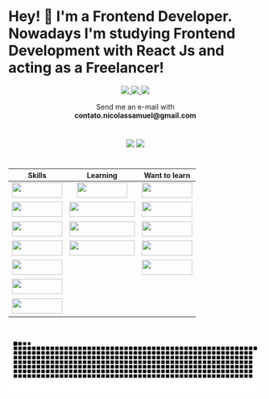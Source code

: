 # Hey! 👋 I'm a Frontend Developer. Nowadays I'm studying Frontend Development with React Js and acting as a Freelancer! 

<div align="center">

  <a href="https://www.linkedin.com/in/nicolveras/" target="_blank" id="linkedin">
    <img src="https://img.shields.io/badge/LinkedIn-0077B5?style=for-the-badge&logo=linkedin&logoColor=white" />
  </a>
  
  <a href="https://wa.link/jcb90e" target="_blank" id="whatsapp">
    <img src="https://img.shields.io/badge/WhatsApp-25D366?style=for-the-badge&logo=whatsapp&logoColor=white" />
  </a>
 
  <a href="mailto:contato.nicolassamuel@gmail.com?subject=Re:Hello Nicolas!" target="_blank" id="gmail">
    <img src="https://img.shields.io/badge/Gmail-D14836?style=for-the-badge&logo=gmail&logoColor=white" />
  </a>
  
  <p class='email-down'>
    Send me an e-mail with</br>
    <b>contato.nicolassamuel@gmail.com</b>
  </p>
  
<!--   <a href="https://steamcommunity.com/id/Sublevado051" target="_blank" id="steam"> 
    <img src="https://img.shields.io/badge/Steam-000000?style=for-the-badge&logo=steam&logoColor=white" />
  </a> -->

</div>

#

<div align="center">
  
<!--   <img height="220em" src="https://github-readme-stats-eight-green.vercel.app/api?username=nicolsam&count_private=true&theme=dracula&show_icons=true"> -->

  <img height="220em" src="https://awesome-github-stats.azurewebsites.net/user-stats/nicolsam?cardType=github&theme=react">
  
<!--   [![My Awesome Stats](https://awesome-github-stats.azurewebsites.net/user-stats/nicolsam?cardType=github&theme=react)](https://git.io/awesome-stats-card) -->
  
<!--   <img height="220em" src="https://github-readme-stats-eight-green.vercel.app/api/top-langs/?username=nicolsam&theme=react"> -->
  
  <img height="220em" src="https://github-readme-stats.vercel.app/api/top-langs/?username=nicolsam&layout=compact&langs_count=5&theme=react&hide=hack,java">
  
</div>

#

<div>

<!-- | Skills | Learning | Want to learn |
|:---:|:---:|:---:|
| <img height="30px" width="100px" src="https://img.shields.io/badge/HTML5-E34F26?style=for-the-badge&logo=html5&logoColor=white" /> | <img height="30px" width="100px" src="https://img.shields.io/badge/TypeScript-007ACC?style=for-the-badge&logo=typescript&logoColor=white" /> | <img height="30px" width="130px" src="https://img.shields.io/badge/styled--components-DB7093?style=for-the-badge&logo=styled-components&logoColor=white" /> |
| <img height="30px" width="100px" src="https://img.shields.io/badge/CSS3-1572B6?style=for-the-badge&logo=css3&logoColor=white" /> | <img height="30px" width="100px" src="https://img.shields.io/badge/React-20232A?style=for-the-badge&logo=react&logoColor=61DAFB" /> | <img height="30px" width="100px" src="https://img.shields.io/badge/Laravel-FF2D20?style=for-the-badge&logo=laravel&logoColor=white" /> |
| <img height="30px" width="100px" src="https://img.shields.io/badge/Bootstrap-563D7C?style=for-the-badge&logo=bootstrap&logoColor=white" /> | <img height="30px" width="100px" src="https://img.shields.io/badge/Tailwind_CSS-38B2AC?style=for-the-badge&logo=tailwind-css&logoColor=white" /> |  |
| <img height="30px" width="100px" src="https://img.shields.io/badge/Sass-CC6699?style=for-the-badge&logo=sass&logoColor=white" />  | <img height="30px" width="100px" src="https://img.shields.io/badge/SAP-0FAAFF?style=for-the-badge&logo=sap&logoColor=white" /> |  |
| <img height="30px" width="100px" src="https://img.shields.io/badge/JavaScript-F7DF1E?style=for-the-badge&logo=javascript&logoColor=black" /> |  |  |
| <img height="30px" width="100px" src="https://img.shields.io/badge/PHP-777BB4?style=for-the-badge&logo=php&logoColor=white" /> |  |  | -->

| Skills                                                                                                                                           | Learning                                                                                                                                                    | Want to learn                                                                                                                               |
|:------------------------------------------------------------------------------------------------------------------------------------------------:|:-----------------------------------------------------------------------------------------------------------------------------------------------------------:|:-------------------------------------------------------------------------------------------------------------------------------------------:|
| <img height="30px" width="100px" src="https://img.shields.io/badge/HTML5-E34F26?style=for-the-badge&logo=html5&logoColor=white" />               | <img height="30px" width="100px" src="https://img.shields.io/badge/React-20232A?style=for-the-badge&logo=react&logoColor=61DAFB" />                         | <img height="30px" width="100px" src="https://img.shields.io/badge/Laravel-FF2D20?style=for-the-badge&logo=laravel&logoColor=white" />      |
| <img height="30px" width="100px" src="https://img.shields.io/badge/CSS3-1572B6?style=for-the-badge&logo=css3&logoColor=white" />                 | <img height="30px" width="130px" src="https://img.shields.io/badge/TypeScript-007ACC?style=for-the-badge&logo=typescript&logoColor=white" />                | <img height="30px" width="100px" src="https://img.shields.io/badge/Node.js-43853D?style=for-the-badge&logo=node.js&logoColor=white" />      |
| <img height="30px" width="100px" src="https://img.shields.io/badge/JavaScript-F7DF1E?style=for-the-badge&logo=javascript&logoColor=black" />     | <img height="30px" width="130px" src="https://img.shields.io/badge/styled--components-DB7093?style=for-the-badge&logo=styled-components&logoColor=white" /> | <img height="30px" width="100px" src="https://img.shields.io/badge/Express.js-404D59?style=for-the-badge" />                                |
| <img height="30px" width="100px" src="https://img.shields.io/badge/Bootstrap-563D7C?style=for-the-badge&logo=bootstrap&logoColor=white" />       | <img height="30px" width="130px" src="https://img.shields.io/badge/Wordpress-21759B?style=for-the-badge&logo=wordpress&logoColor=white" />                  | <img height="30px" width="100px" src="https://img.shields.io/badge/Redux-593D88?style=for-the-badge&logo=redux&logoColor=white" />          |
| <img height="30px" width="100px" src="https://img.shields.io/badge/Sass-CC6699?style=for-the-badge&logo=sass&logoColor=white" />                 |                                                                                                                                                             | <img height="30px" width="100px" src="https://img.shields.io/badge/Amazon_AWS-FF9900?style=for-the-badge&logo=amazonaws&logoColor=white" /> |
| <img height="30px" width="100px" src="https://img.shields.io/badge/Tailwind_CSS-38B2AC?style=for-the-badge&logo=tailwind-css&logoColor=white" /> |                                                                                                                                                             |                                                                                                                                             |
| <img height="30px" width="100px" src="https://img.shields.io/badge/PHP-777BB4?style=for-the-badge&logo=php&logoColor=white" />                   |                                                                                                                                                             |                                                                                                                                             |

</div>

#

 ![Snake animation](https://github.com/nicolsam/nicolsam/blob/output/github-contribution-grid-snake.svg)






<!--
**nicolsam/nicolsam** is a ✨ _special_ ✨ repository because its `README.md` (this file) appears on your GitHub profile.

Here are some ideas to get you started:

- 🔭 I’m currently working on ...
- 🌱 I’m currently learning ...
- 👯 I’m looking to collaborate on ...
- 🤔 I’m looking for help with ...
- 💬 Ask me about ...
- 📫 How to reach me: ...
-->
